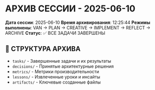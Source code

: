 # АРХИВ СЕССИИ - 2025-06-10

**Дата сессии**: 2025-06-10
**Время архивирования**: 12:25:44
**Режимы выполнены**: VAN → PLAN → CREATIVE → IMPLEMENT → REFLECT → ARCHIVE
**Статус**: ✅ ВСЕ ЗАДАЧИ ЗАВЕРШЕНЫ

## 📁 СТРУКТУРА АРХИВА
- `tasks/` - Завершенные задачи и их результаты
- `decisions/` - Принятые архитектурные решения
- `metrics/` - Метрики производительности
- `lessons/` - Извлеченные уроки и инсайты
- `artifacts/` - Ключевые созданные файлы
